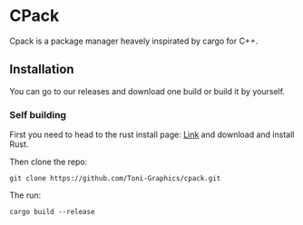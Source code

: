 # CPack

Cpack is a package manager heavely inspirated by cargo for C++.

## Installation
You can go to our releases and download one build or build it by yourself.

### Self building
First you need to head to the rust install page: [Link](https://www.rust-lang.org/tools/install) and download and install Rust.

Then clone the repo:
```
git clone https://github.com/Toni-Graphics/cpack.git
```

The run:
```
cargo build --release
```